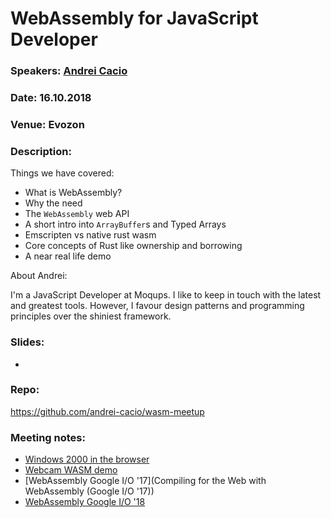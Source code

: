# WebAssembly for JavaScript Developer

### Speakers: [Andrei Cacio](https://github.com/andrei-cacio)
### Date: 16.10.2018
### Venue: Evozon
### Description:

Things we have covered:

- What is WebAssembly?
- Why the need
- The `WebAssembly` web API
- A short intro into `ArrayBuffer`s and Typed Arrays
- Emscripten vs native rust wasm
- Core concepts of Rust like ownership and borrowing
- A near real life demo

About Andrei:

I'm a JavaScript Developer at Moqups. I like to keep in touch with the latest and greatest tools. However, I favour design patterns and programming principles over the shiniest framework.
### Slides:
-

### Repo:
https://github.com/andrei-cacio/wasm-meetup

### Meeting notes:
- [Windows 2000 in the browser](https://www.reddit.com/r/webdev/comments/98ufca/windows_2000_emulated_in_webassembly/)
- [Webcam WASM demo](https://d2jta7o2zej4pf.cloudfront.net/)
- [WebAssembly Google I/O '17](Compiling for the Web with WebAssembly (Google I/O '17))
- [WebAssembly Google I/O '18](https://www.youtube.com/watch?v=BnYq7JapeDA&t=599s)
